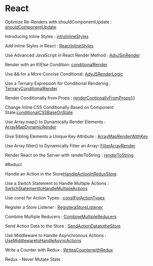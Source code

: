 # React
 Optimize Re-Renders with shouldComponentUpdate : [shouldComponentUpdate](https://github.com/chartman4/fccReact/blob/master/shouldComponentUpdate)
  
 Introducing Inline Styles : [introInlineStyles](https://github.com/chartman4/fccReact/blob/master/IntroInlineStyles)
  
 Add Inline Styles in React : [ReactInlineStyles](https://github.com/chartman4/fccReact/blob/master/ReactInlineStyles)
 
 Use Advanced JavaScript in React Render Method : [AdvJSinRender](https://github.com/chartman4/fccReact/blob/master/AdvJSinRender)
 
 Render with an If/Else Condition: [conditionalRender](https://github.com/chartman4/fccReact/blob/master/conditionalRender)

 Use && for a More Concise Conditional: [AdvJSRenderLogic](https://github.com/chartman4/fccReact/blob/master/AdvJSRenderLogic)
 
 Use a Ternary Expression for Conditional Rendering : [TernaryConditionalRender](https://github.com/chartman4/fccReact/blob/master/TernaryConditionalRender)
 
 Render Conditionally from Props : [renderContionallyFromProps](https://github.com/chartman4/fccReact/blob/master/renderContionallyFromProps)]()
 
 Change Inline CSS Conditionally Based on Component State:[conditionalCSSBaseOnState](https://github.com/chartman4/fccReact/blob/master/conditionalCSSBaseOnState)
 
 Use Array.map() to Dynamically Render Elements : [ArrayMapDynamicRender](https://github.com/chartman4/fccReact/blob/master/ArrayMapDynamicRender)
 
 Give Sibling Elements a Unique Key Attribute : [ArrayMapRenderWithKey](https://github.com/chartman4/fccReact/blob/master/ArrayMapRenderWithKey)
 
 Use Array.filter() to Dynamically Filter an Array: [FilterArrayRender](https://github.com/chartman4/fccReact/blob/master/FilterArrayRender)
 
Render React on the Server with renderToString : [renderToString](https://github.com/chartman4/fccReact/blob/master/renderToString)

#Reduct

Handle an Action in the Store[HandleActionInReduxStore](https://github.com/chartman4/fccReact/blob/master/HandleActionInReduxStore)

Use a Switch Statement to Handle Multiple Actions : [SwitchStatementtoHandleMultipleActions](https://github.com/chartman4/fccReact/blob/master/HandleActionInReduxStore)

Use const for Action Types : [constForActionTypes](https://github.com/chartman4/fccReact/blob/master/constForActionTypes)

Register a Store Listener : [RegisteraStoreListener](https://github.com/chartman4/fccReact/blob/master/RegisteraStoreListener)

Combine Multiple Reducers : [CombineMultipleReducers](https://github.com/chartman4/fccReact/blob/master/CombineMultipleReducers)

Send Action Data to the Store : [SendActionDatatotheStore](https://github.com/chartman4/fccReact/blob/master/SendActionDatatotheStore)

Use Middleware to Handle Asynchronous Actions : [UseMiddlewaretoHandleAsyncActions](https://github.com/chartman4/fccReact/blob/master/UseMiddlewaretoHandleAsyncActions)

Write a Counter with Redux : [WriteaCounterwithRedux](https://github.com/chartman4/fccReact/blob/master/WriteaCounterwithRedux)

Redux - Never Mutate State : []()
